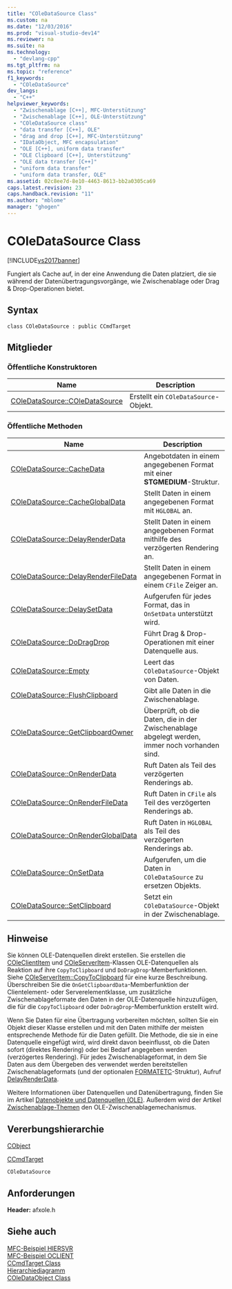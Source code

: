 ```yaml
---
title: "COleDataSource Class"
ms.custom: na
ms.date: "12/03/2016"
ms.prod: "visual-studio-dev14"
ms.reviewer: na
ms.suite: na
ms.technology: 
  - "devlang-cpp"
ms.tgt_pltfrm: na
ms.topic: "reference"
f1_keywords: 
  - "COleDataSource"
dev_langs: 
  - "C++"
helpviewer_keywords: 
  - "Zwischenablage [C++], MFC-Unterstützung"
  - "Zwischenablage [C++], OLE-Unterstützung"
  - "COleDataSource class"
  - "data transfer [C++], OLE"
  - "drag and drop [C++], MFC-Unterstützung"
  - "IDataObject, MFC encapsulation"
  - "OLE [C++], uniform data transfer"
  - "OLE Clipboard [C++], Unterstützung"
  - "OLE data transfer [C++]"
  - "uniform data transfer"
  - "uniform data transfer, OLE"
ms.assetid: 02c8ee7d-8e10-4463-8613-bb2a0305ca69
caps.latest.revision: 23
caps.handback.revision: "11"
ms.author: "mblome"
manager: "ghogen"
---
```

# COleDataSource Class
[!INCLUDE[vs2017banner](../../assembler/inline/includes/vs2017banner.md)]

Fungiert als Cache auf, in der eine Anwendung die Daten platziert, die sie während der Datenübertragungsvorgänge, wie Zwischenablage oder Drag & Drop\-Operationen bietet.  
  
## Syntax  
  
```  
class COleDataSource : public CCmdTarget  
```  
  
## Mitglieder  
  
### Öffentliche Konstruktoren  
  
|Name|Description|  
|----------|-----------------|  
|[COleDataSource::COleDataSource](../Topic/COleDataSource::COleDataSource.md)|Erstellt ein `COleDataSource`\-Objekt.|  
  
### Öffentliche Methoden  
  
|Name|Description|  
|----------|-----------------|  
|[COleDataSource::CacheData](../Topic/COleDataSource::CacheData.md)|Angebotdaten in einem angegebenen Format mit einer **STGMEDIUM**\-Struktur.|  
|[COleDataSource::CacheGlobalData](../Topic/COleDataSource::CacheGlobalData.md)|Stellt Daten in einem angegebenen Format mit `HGLOBAL` an.|  
|[COleDataSource::DelayRenderData](../Topic/COleDataSource::DelayRenderData.md)|Stellt Daten in einem angegebenen Format mithilfe des verzögerten Rendering an.|  
|[COleDataSource::DelayRenderFileData](../Topic/COleDataSource::DelayRenderFileData.md)|Stellt Daten in einem angegebenen Format in einem `CFile` Zeiger an.|  
|[COleDataSource::DelaySetData](../Topic/COleDataSource::DelaySetData.md)|Aufgerufen für jedes Format, das in `OnSetData` unterstützt wird.|  
|[COleDataSource::DoDragDrop](../Topic/COleDataSource::DoDragDrop.md)|Führt Drag & Drop\-Operationen mit einer Datenquelle aus.|  
|[COleDataSource::Empty](../Topic/COleDataSource::Empty.md)|Leert das `COleDataSource`\-Objekt von Daten.|  
|[COleDataSource::FlushClipboard](../Topic/COleDataSource::FlushClipboard.md)|Gibt alle Daten in die Zwischenablage.|  
|[COleDataSource::GetClipboardOwner](../Topic/COleDataSource::GetClipboardOwner.md)|Überprüft, ob die Daten, die in der Zwischenablage abgelegt werden, immer noch vorhanden sind.|  
|[COleDataSource::OnRenderData](../Topic/COleDataSource::OnRenderData.md)|Ruft Daten als Teil des verzögerten Renderings ab.|  
|[COleDataSource::OnRenderFileData](../Topic/COleDataSource::OnRenderFileData.md)|Ruft Daten in `CFile` als Teil des verzögerten Renderings ab.|  
|[COleDataSource::OnRenderGlobalData](../Topic/COleDataSource::OnRenderGlobalData.md)|Ruft Daten in `HGLOBAL` als Teil des verzögerten Renderings ab.|  
|[COleDataSource::OnSetData](../Topic/COleDataSource::OnSetData.md)|Aufgerufen, um die Daten in `COleDataSource` zu ersetzen Objekts.|  
|[COleDataSource::SetClipboard](../Topic/COleDataSource::SetClipboard.md)|Setzt ein `COleDataSource`\-Objekt in der Zwischenablage.|  
  
## Hinweise  
 Sie können OLE\-Datenquellen direkt erstellen.  Sie erstellen die [COleClientItem](../../mfc/reference/coleclientitem-class.md) und [COleServerItem](../../mfc/reference/coleserveritem-class.md)\-Klassen OLE\-Datenquellen als Reaktion auf ihre `CopyToClipboard` und `DoDragDrop`\-Memberfunktionen.  Siehe [COleServerItem::CopyToClipboard](../Topic/COleServerItem::CopyToClipboard.md) für eine kurze Beschreibung.  Überschreiben Sie die `OnGetClipboardData`\-Memberfunktion der Clientelement\- oder Serverelementklasse, um zusätzliche Zwischenablageformate den Daten in der OLE\-Datenquelle hinzuzufügen, die für die `CopyToClipboard` oder `DoDragDrop`\-Memberfunktion erstellt wird.  
  
 Wenn Sie Daten für eine Übertragung vorbereiten möchten, sollten Sie ein Objekt dieser Klasse erstellen und mit den Daten mithilfe der meisten entsprechende Methode für die Daten gefüllt.  Die Methode, die sie in eine Datenquelle eingefügt wird, wird direkt davon beeinflusst, ob die Daten sofort \(direktes Rendering\) oder bei Bedarf angegeben werden \(verzögertes Rendering\).  Für jedes Zwischenablageformat, in dem Sie Daten aus dem Übergeben des verwendet werden bereitstellen Zwischenablageformats \(und der optionalen [FORMATETC](http://msdn.microsoft.com/library/windows/desktop/ms682177)\-Struktur\), Aufruf [DelayRenderData](../Topic/COleDataSource::DelayRenderData.md).  
  
 Weitere Informationen über Datenquellen und Datenübertragung, finden Sie im Artikel [Datenobjekte und Datenquellen \(OLE\)](../../mfc/data-objects-and-data-sources-ole.md).  Außerdem wird der Artikel [Zwischenablage\-Themen](../../mfc/clipboard.md) den OLE\-Zwischenablagemechanismus.  
  
## Vererbungshierarchie  
 [CObject](../../mfc/reference/cobject-class.md)  
  
 [CCmdTarget](../../mfc/reference/ccmdtarget-class.md)  
  
 `COleDataSource`  
  
## Anforderungen  
 **Header:**  afxole.h  
  
## Siehe auch  
 [MFC\-Beispiel HIERSVR](../../top/visual-cpp-samples.md)   
 [MFC\-Beispiel OCLIENT](../../top/visual-cpp-samples.md)   
 [CCmdTarget Class](../../mfc/reference/ccmdtarget-class.md)   
 [Hierarchiediagramm](../../mfc/hierarchy-chart.md)   
 [COleDataObject Class](../../mfc/reference/coledataobject-class.md)